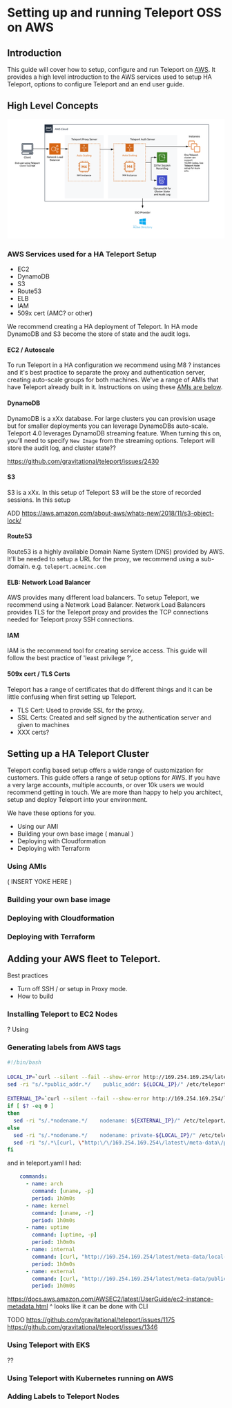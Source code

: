 # Setting up and running Teleport OSS on AWS

## Introduction 

This guide will cover how to setup, configure and run Teleport on [AWS](https://aws.amazon.com/). 
It provides a high level introduction to the AWS services used to setup HA Teleport,
options to configure Teleport and an end user guide. 


## High Level Concepts

![ssh-kubernetes-integration](img/aws-intro.png)
 
### AWS Services used for a HA Teleport Setup

- EC2 
- DynamoDB
- S3
- Route53 
- ELB
- IAM 
- 509x cert (AMC? or other)

We recommend creating a HA deployment of Teleport. In HA mode DynamoDB and S3 become
the store of state and the audit logs. 


#### EC2 / Autoscale
To run Teleport in a HA configuration we recommend using M8 ? instances and it's best
practice to separate the proxy and authentication server, creating auto-scale groups 
for both machines. We've a range of AMIs that have Teleport already built in it. 
Instructions on using these [AMIs are below](#).

#### DynamoDB
DynamoDB is a xXx database. For large clusters you can provision usage but for smaller 
deployments you can leverage DynamoDBs auto-scale. Teleport 4.0 leverages DynamoDB 
streaming feature. When turning this on, you'll need to specify `New Image` from
the streaming options. Teleport will store the audit log, and cluster state?? 



https://github.com/gravitational/teleport/issues/2430

#### S3 
S3 is a xXx. In this setup of Teleport S3 will be the store of recorded sessions. 
In this setup 

ADD https://aws.amazon.com/about-aws/whats-new/2018/11/s3-object-lock/

#### Route53
Route53 is a highly available Domain Name System (DNS) provided by AWS. It'll be 
needed to setup a URL for the proxy, we recommend using a sub-domain. e.g. 
`teleport.acmeinc.com`

#### ELB: Network Load Balancer
AWS provides many different load balancers. To setup Teleport, we recommend 
using a Network Load Balancer.  Network Load Balancers provides TLS for the Teleport 
proxy and provides the TCP connections needed for Teleport proxy SSH connections. 

#### IAM
IAM is the recommend tool for creating service access. This guide will follow the 
best practice of 'least privilege ?', 

#### 509x cert / TLS Certs
Teleport has a range of certificates that do different things and it can be little 
confusing when first setting up Teleport. 

- TLS Cert: Used to provide SSL for the proxy.
- SSL Certs: Created and self signed by the authentication server and given to machines
- XXX certs? 

## Setting up a HA Teleport Cluster
Teleport config based setup offers a wide range of customization for customers. 
This guide offers a range of setup options for AWS. If you have a very large accounts,
multiple accounts, or over 10k users we would recommend getting in touch. We are
more than happy to help you architect, setup and deploy Teleport into your environment.

We have these options for you. 
- Using our AMI
- Building your own base image ( manual )
- Deploying with Cloudformation
- Deploying with Terraform 

### Using AMIs
( INSERT YOKE HERE )

### Building your own base image

### Deploying with Cloudformation

### Deploying with Terraform

## Adding your AWS fleet to Teleport. 
Best practices
- Turn off SSH / or setup in Proxy mode.
- How to build 

### Installing Teleport to EC2 Nodes
? Using 

### Generating labels from AWS tags

```bash
#!/bin/bash

LOCAL_IP=`curl --silent --fail --show-error http://169.254.169.254/latest/meta-data/local-ipv4`
sed -ri "s/.*public_addr.*/    public_addr: ${LOCAL_IP}/" /etc/teleport/teleport.yaml

EXTERNAL_IP=`curl --silent --fail --show-error http://169.254.169.254/latest/meta-data/public-ipv4`
if [ $? -eq 0 ]
then
  sed -ri "s/.*nodename.*/    nodename: ${EXTERNAL_IP}/" /etc/teleport/teleport.yaml
else
  sed -ri "s/.*nodename.*/    nodename: private-${LOCAL_IP}/" /etc/teleport/teleport.yaml
  sed -ri "s/.*\[curl, \"http:\/\/169.254.169.254\/latest\/meta-data\/public-ipv4\"\].*/        command: \[echo, \"n\/a\"\]/" /etc/teleport/teleport.yaml
fi
```

and in teleport.yaml I had:

```yaml
    commands:
      - name: arch
        command: [uname, -p]
        period: 1h0m0s
      - name: kernel
        command: [uname, -r]
        period: 1h0m0s
      - name: uptime
        command: [uptime, -p]
        period: 1h0m0s
      - name: internal
        command: [curl, "http://169.254.169.254/latest/meta-data/local-ipv4"]
        period: 1h0m0s
      - name: external
        command: [curl, "http://169.254.169.254/latest/meta-data/public-ipv4"]
        period: 1h0m0s
```

https://docs.aws.amazon.com/AWSEC2/latest/UserGuide/ec2-instance-metadata.html 
^ looks like it can be done with CLI 

TODO https://github.com/gravitational/teleport/issues/1175 
 https://github.com/gravitational/teleport/issues/1346 

### Using Teleport with EKS
??

### Using Teleport with Kubernetes running on AWS








### Adding Labels to Teleport Nodes

